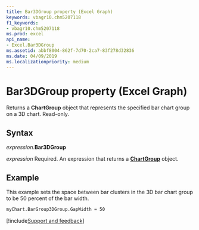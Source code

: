 ```yaml
---
title: Bar3DGroup property (Excel Graph)
keywords: vbagr10.chm5207118
f1_keywords:
- vbagr10.chm5207118
ms.prod: excel
api_name:
- Excel.Bar3DGroup
ms.assetid: abbf8004-862f-7d70-2ca7-83f278d32836
ms.date: 04/09/2019
ms.localizationpriority: medium
---
```



# Bar3DGroup property (Excel Graph)

Returns a **ChartGroup** object that represents the specified bar chart group on a 3D chart. Read-only.

## Syntax

_expression_.**Bar3DGroup**

_expression_ Required. An expression that returns a **[ChartGroup](Excel.ChartGroup-graph-object.md)** object.

## Example

This example sets the space between bar clusters in the 3D bar chart group to be 50 percent of the bar width.

```vb
myChart.BarGroup3DGroup.GapWidth = 50
```

[!include[Support and feedback](~/includes/feedback-boilerplate.md)]